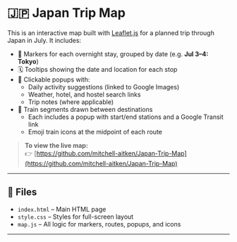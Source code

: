 
# 🇯🇵 Japan Trip Map

This is an interactive map built with [Leaflet.js](https://leafletjs.com/) for a planned trip through Japan in July. It includes:

- 📍 Markers for each overnight stay, grouped by date (e.g. **Jul 3–4: Tokyo**)
- 🗓 Tooltips showing the date and location for each stop
- 📌 Clickable popups with:
  - Daily activity suggestions (linked to Google Images)
  - Weather, hotel, and hostel search links
  - Trip notes (where applicable)
- 🚆 Train segments drawn between destinations
  - Each includes a popup with start/end stations and a Google Transit link
  - Emoji train icons at the midpoint of each route

> **To view the live map:**  
👉 [https://github.com/mitchell-aitken/Japan-Trip-Map](https://github.com/mitchell-aitken/Japan-Trip-Map)

---

## 📂 Files

- `index.html` – Main HTML page
- `style.css` – Styles for full-screen layout
- `map.js` – All logic for markers, routes, popups, and icons

---

